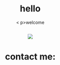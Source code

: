 <div align='center'>
    <h1>hello</h1>

<
p>welcome</p>

<div/>

<h2></h2>
<img src='https://skillicons.dev/icons?i=flutter,kotlin,py,java,vscode,androidstudio,postman,github&theme=dark&perline=4' />

<div>
<h1>contact me:</h1>
